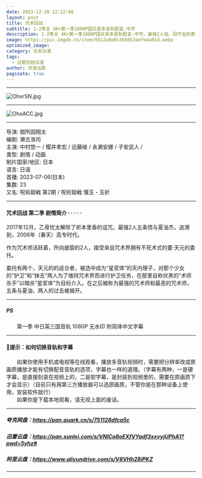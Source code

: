 ```yaml
---
date: 2023-12-28 12:22:08
layout: post
title: 咒术回战
subtitle: 1-2季全 4K+第一季1080P国日英多音轨配音.中字
description: 1-2季全 4K+第一季1080P国日英多音轨配音.中字。最强2人组，回不去的青春。2017年12月，乙骨忧太解除了祈本里香的诅咒。追溯到2006年（春天），高专时代的五条悟与夏油杰。作为咒术师活跃着，所向披靡的2人...
image: https://pic.imgdb.cn/item/6512a0e8c458853aefe4a81d.webp
optimized_image: 
category: 日本动漫
tags:
  - 近期完结日漫
author: 对酒当歌
paginate: true
---
```

---

![OhxrSN.jpg](https://pic.imgdb.cn/item/6512a0f8c458853aefe4abdd.webp)

---

![OhxACC.jpg](https://pic.imgdb.cn/item/6512a0d7c458853aefe4a51e.webp)

---
导演: 御所园翔太  
编剧: 濑古浩司  
主演: 中村悠一 / 樱井孝宏 / 远藤绫 / 永濑安娜 / 子安武人 /  
类型: 剧情 / 动画  
制片国家/地区: 日本  
语言: 日语  
首播: 2023-07-06(日本)  
集数: 23  
又名: 呪術廻戦 第2期 / 呪術廻戦 懐玉・玉折

---

#### 咒术回战 第二季 剧情简介 · · · · ·

2017年12月，乙骨忧太解除了祈本里香的诅咒。最强2人五条悟与夏油杰，追溯到，2006年（春天）高专时代。

作为咒术师活跃着，所向披靡的2人，接受来自咒术界拥有不死术式的要·天元的委托。

委托有两个，天元的的适合者，被选中成为“星浆体”的天内理子，对那个少女的“护卫”和“抹去”两人为了维持咒术界而进行护卫任务，在那里自称伏黑的“术师杀手”以暗杀“星浆体”为目标介入。在之后被称为最强的咒术师和最恶的咒术师，五条与夏油，两人的过去被揭开。

---

##### PS

　　第一季 中日英三国音轨  1080P  无水印   附简体中文字幕

---

#### 🔔提示：如何切换音轨和字幕

　　如果你使用手机或电视等在线观看，播放多音轨视频时，需要把分辨率改成原画质播放才能有切换配音音轨的选项，字幕也一样的道理。（字幕有两种，一是硬字幕，是直接刻录在视频上的，二是软字幕，是封装到视频里的，需要在原画质下才会显示）（目前只有用第三方播放器可以选原画质，不管你是在那种设备上使用，安装软件就行）  
　　如果你是下载本地观看，请无视上面的废话。

---

##### 夸克网盘：<https://pan.quark.cn/s/751128dfca5c>

##### 迅雷云盘：<https://pan.xunlei.com/s/VNlCa8oEXfVYqdf3xxvyjUPhA1?pwd=5yhz#>

##### 阿里云盘：<https://www.aliyundrive.com/s/V8VHh28iPKZ>

---
